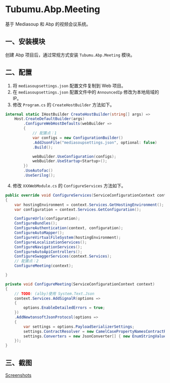 # Tubumu.Abp.Meeting

基于 Mediasoup 和 Abp 的视频会议系统。

## 一、安装模块

创建 Abp 项目后，通过常规方式安装 `Tubumu.Abp.Meeting` 模块。

## 二、配置

1. 将 `mediasoupsettings.json` 配置文件复制到 Web 项目。
2. 在 `mediasoupsettings.json` 配置文件中的 `AnnouncedIp` 修改为本地局域的 IP。
3. 修改 `Program.cs` 的 `CreateHostBuilder` 方法如下。

``` C#
internal static IHostBuilder CreateHostBuilder(string[] args) =>
    Host.CreateDefaultBuilder(args)
        .ConfigureWebHostDefaults(webBuilder =>
        {
            // 配置点：1
            var configs = new ConfigurationBuilder()
            .AddJsonFile("mediasoupsettings.json", optional: false)
            .Build();

            webBuilder.UseConfiguration(configs);
            webBuilder.UseStartup<Startup>();
        })
        .UseAutofac()
        .UseSerilog();
```

4. 修改 `XXXWebModule.cs` 的 `ConfigureServices` 方法如下。

``` C#
public override void ConfigureServices(ServiceConfigurationContext context)
{
    var hostingEnvironment = context.Services.GetHostingEnvironment();
    var configuration = context.Services.GetConfiguration();

    ConfigureUrls(configuration);
    ConfigureBundles();
    ConfigureAuthentication(context, configuration);
    ConfigureAutoMapper();
    ConfigureVirtualFileSystem(hostingEnvironment);
    ConfigureLocalizationServices();
    ConfigureNavigationServices();
    ConfigureAutoApiControllers();
    ConfigureSwaggerServices(context.Services);
    // 配置点：2
    ConfigureMeeting(context);

}

private void ConfigureMeeting(ServiceConfigurationContext context)
{
    // TODO: (alby)使用 System.Text.Json
    context.Services.AddSignalR(options =>
    {
        options.EnableDetailedErrors = true;
    })
    .AddNewtonsoftJsonProtocol(options =>
    {
        var settings = options.PayloadSerializerSettings;
        settings.ContractResolver = new CamelCasePropertyNamesContractResolver();
        settings.Converters = new JsonConverter[] { new EnumStringValueConverter() };
    });
}
```

## 三、截图

[Screenshots](https://github.com/albyho/Tubumu.Abp.Meeting/blob/main/Screenshots.md)
